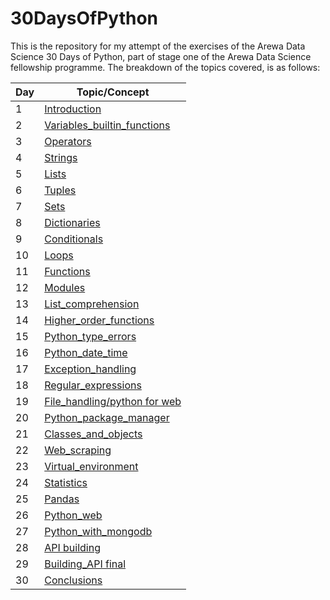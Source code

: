 # 30DaysOfPython

This is the repository for my attempt of the exercises of the Arewa Data Science 30 Days of Python, part of stage one of the Arewa Data Science fellowship programme.
The breakdown of the topics covered, is as follows:

|Day|Topic/Concept|
|---|-----|
|1| [Introduction](https://github.com/lukmanaj/30DaysOfPython/blob/main/day_001_Introduction/helloworld.py)|
|2| [Variables_builtin_functions](https://github.com/lukmanaj/30DaysOfPython/blob/main/day_002_Variables_builtin_functions/variables.py)|
|3| [Operators](https://github.com/lukmanaj/30DaysOfPython/blob/main/day_003_Operators/operators_day_3_exercises.py)|
|4| [Strings](https://github.com/lukmanaj/30DaysOfPython/blob/main/day_004_Strings/strings_day_4_exercises.py)|
|5| [Lists](https://github.com/lukmanaj/30DaysOfPython/blob/main/day_005_Lists/lists_day_5_exercises.py)|
|6| [Tuples](https://github.com/lukmanaj/30DaysOfPython/blob/main/day_006_Tuples/tuples_day_6_exercises.py)|
|7| [Sets](https://github.com/lukmanaj/30DaysOfPython/blob/main/day_007_Sets/sets_day_7_exercises.py)|
|8| [Dictionaries](https://github.com/lukmanaj/30DaysOfPython/blob/main/day_008_Dictionaries/dictionaries_day_8_exercises.py)|
|9| [Conditionals](https://github.com/lukmanaj/30DaysOfPython/blob/main/day_009_Conditionals/conditionals_day_9_exercises.py)|
|10| [Loops](https://github.com/lukmanaj/30DaysOfPython/blob/main/day_010_Loops/loops_day_10_exercises.py)|
|11| [Functions](https://github.com/lukmanaj/30DaysOfPython/blob/main/day_011_Functions/functions_day_11_exercises.py)|
|12| [Modules](https://github.com/lukmanaj/30DaysOfPython/blob/main/day_012_Modules/modules_day_12_exercises.py)|
|13| [List_comprehension](https://github.com/lukmanaj/30DaysOfPython/blob/main/day_013_List_comprehension/list_comprehensions_day_13_exercises.py)|
|14| [Higher_order_functions](https://github.com/lukmanaj/30DaysOfPython/blob/main/day_014_Higher_order_functions/higher_order_functions_day_14_exercises.py)|
|15| [Python_type_errors](https://github.com/lukmanaj/30DaysOfPython/blob/main/day_015_Python_type_errors/python_type_errors_day_15.py)|
|16| [Python_date_time](https://github.com/lukmanaj/30DaysOfPython/blob/main/day_016_Python_date_time/python_datetime_day_16_exercises.py)|
|17| [Exception_handling](https://github.com/lukmanaj/30DaysOfPython/blob/main/day_017_Exception_handling/day_17_exercises.py)|
|18| [Regular_expressions](https://github.com/lukmanaj/30DaysOfPython/blob/main/day_018_Regular_expressions/regular_expressions_day_18_exercises.py)|
|19| [File_handling/python for web](https://github.com/lukmanaj/30DaysOfPython/blob/main/day_019_File_handling/file_handling_day_19_exercises.py)|
|20| [Python_package_manager](https://github.com/lukmanaj/30DaysOfPython/blob/main/day_020_Python_package_manager/python_package_manager_day_20_exercises.py)|
|21| [Classes_and_objects](https://github.com/lukmanaj/30DaysOfPython/blob/main/day_021_Classes_and_objects/classes_and_objects_day_21_exercises.py)|
|22| [Web_scraping](https://github.com/lukmanaj/30DaysOfPython/blob/main/day_022_Web_scraping/web_scraping_day_22_exercises.py)|
|23| [Virtual_environment](https://github.com/lukmanaj/30DaysOfPython/blob/main/day_023_Virtual_environment/virtual_environment_day_23_exercise.py)|
|24| [Statistics](https://github.com/lukmanaj/30DaysOfPython/blob/main/day_024_Statistics/numpy_day_24_exercises.ipynb)|
|25| [Pandas](https://github.com/lukmanaj/30DaysOfPython/blob/main/day_025_Pandas/pandas_day_25_exercises.ipynb)|
|26| [Python_web](https://github.com/lukmanaj/30DaysOfPython/tree/main/flask_project)|
|27| [Python_with_mongodb](https://github.com/lukmanaj/30DaysOfPython/blob/main/day_027_Python_with_mongodb/day_027_python_with_mongodb.md)|
|28| [API building](https://github.com/lukmanaj/30DaysOfPython/blob/main/day_028_API%20building/day_028_api_building.md)|
|29| [Building_API final](https://github.com/lukmanaj/30DaysOfPython/blob/main/day_029_Building_API_final/day_029_building_api_final.md)|
|30| [Conclusions](https://github.com/lukmanaj/30DaysOfPython/blob/main/day_030_Conclusions/conclusions.md)|
